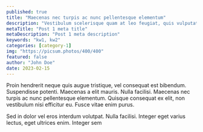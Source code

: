 ```yaml
---
published: true
title: "Maecenas nec turpis ac nunc pellentesque elementum"
description: "Vestibulum scelerisque quam at leo feugiat, quis vulputate dui suscipit."
metaTitle: "Post 1 meta title"
metaDescription: "Post 1 meta description"
keywords: "kw1, kw2"
categories: [category-1]
img: "https://picsum.photos/400/400"
featured: false
author: "John Doe"
date: 2023-02-15
---
```

Proin hendrerit neque quis augue tristique, vel consequat est bibendum. Suspendisse potenti. Maecenas a elit mauris. Nulla facilisi. Maecenas nec turpis ac nunc pellentesque elementum. Quisque consequat ex elit, non vestibulum nisi efficitur eu. Fusce vitae enim purus. 

Sed in dolor vel eros interdum volutpat. Nulla facilisi. Integer eget varius lectus, eget ultrices enim. Integer sem